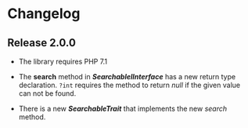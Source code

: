 # Changelog



## Release 2.0.0

- The library requires PHP 7.1

- The **search** method in ***SearchablelInterface***  has a new return type declaration.  `?int` requires the method to return *null* if the given value can not be found.
- There is a new ***SearchableTrait*** that implements the new *search* method.

